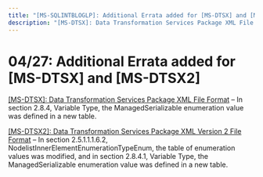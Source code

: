 ```yaml
---
title: "[MS-SQLINTBLOGLP]: Additional Errata added for [MS-DTSX] and [MS-DTSX2]"
description: "[MS-DTSX]: Data Transformation Services Package XML File Format – In section 2.8.4, Variable Type, the ManagedSerializable enumeration value was"
---
```


# 04/27: Additional Errata added for [MS-DTSX] and [MS-DTSX2]

<p> </p>
<p><span><a href="https://sqlprotocoldoc.blob.core.windows.net/productionsqlarchives/MS-DTSX/%5bMS-DTSX%5d-errata.pdf">[MS-DTSX]:
Data Transformation Services Package XML File Format</a></span> – In section
2.8.4, Variable Type, the ManagedSerializable enumeration value was defined in
a new table.</p>

<p><span><a href="https://sqlprotocoldoc.blob.core.windows.net/productionsqlarchives/MS-DTSX2/%5bMS-DTSX2%5d-errata.pdf">[MS-DTSX2]:
Data Transformation Services Package XML Version 2 File Format</a></span> – In
section 2.5.1.1.1.6.2, NodelistInnerElementEnumerationTypeEnum, the table of
enumeration values was modified, and in section 2.8.4.1, Variable Type, the
ManagedSerializable enumeration value was defined in a new table.</p>


                
